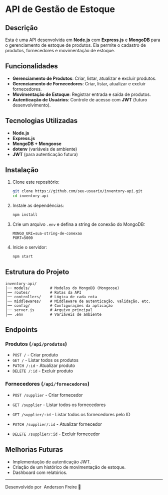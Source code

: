# API de Gestão de Estoque

## Descrição

Esta é uma API desenvolvida em **Node.js** com **Express.js** e **MongoDB** para o gerenciamento de estoque de produtos. Ela permite o cadastro de produtos, fornecedores e movimentação de estoque.

## Funcionalidades

- **Gerenciamento de Produtos**: Criar, listar, atualizar e excluir produtos.
- **Gerenciamento de Fornecedores**: Criar, listar, atualizar e excluir fornecedores.
- **Movimentação de Estoque**: Registrar entrada e saída de produtos.
- **Autenticação de Usuários**: Controle de acesso com **JWT** (futuro desenvolvimento).

## Tecnologias Utilizadas

- **Node.js**
- **Express.js**
- **MongoDB + Mongoose**
- **dotenv** (variáveis de ambiente)
- **JWT** (para autenticação futura)

## Instalação

1. Clone este repositório:
   ```sh
   git clone https://github.com/seu-usuario/inventory-api.git
   cd inventory-api
   ```
2. Instale as dependências:
   ```sh
   npm install
   ```
3. Crie um arquivo `.env` e defina a string de conexão do MongoDB:
   ```env
   MONGO_URI=sua-string-de-conexao
   PORT=5000
   ```
4. Inicie o servidor:
   ```sh
   npm start
   ```

## Estrutura do Projeto

```
inventory-api/
│── models/         # Modelos do MongoDB (Mongoose)
│── routes/         # Rotas da API
│── controllers/    # Lógica de cada rota
│── middlewares/    # Middleware de autenticação, validação, etc.
│── config/         # Configurações da aplicação
│── server.js       # Arquivo principal
│── .env            # Variáveis de ambiente
```

## Endpoints

### Produtos (`/api/produtos`)

- `POST /` - Criar produto
- `GET /` - Listar todos os produtos
- `PATCH /:id` - Atualizar produto
- `DELETE /:id` - Excluir produto

### Fornecedores (`/api/fornecedores`)

- `POST /supplier` - Criar fornecedor

- `GET /supplier` - Listar todos os fornecedores 

- `GET /supplier/:id` - Listar todos os fornecedores pelo ID

- `PATCH /supplier/:id` - Atualizar fornecedor

- `DELETE /supplier/:id` - Excluir fornecedor



## Melhorias Futuras

- Implementação de autenticação JWT.
- Criação de um histórico de movimentação de estoque.
- Dashboard com relatórios.

---

Desenvolvido por  Anderson Freire 🚀

